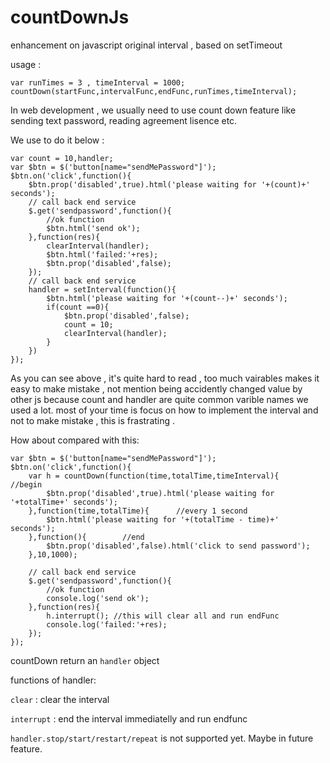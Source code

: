 # countDownJs
enhancement on javascript original interval , based on setTimeout

usage :

    var runTimes = 3 , timeInterval = 1000;
    countDown(startFunc,intervalFunc,endFunc,runTimes,timeInterval);
 

In web development , we usually need to use count down feature like sending text password, reading agreement lisence etc.

We use to do it below :

    var count = 10,handler;
    var $btn = $('button[name="sendMePassword"]');
    $btn.on('click',function(){
        $btn.prop('disabled',true).html('please waiting for '+(count)+' seconds');
        // call back end service
        $.get('sendpassword',function(){
            //ok function
            $btn.html('send ok');
        },function(res){
            clearInterval(handler);
            $btn.html('failed:'+res);
            $btn.prop('disabled',false);
        });
        // call back end service
        handler = setInterval(function(){
            $btn.html('please waiting for '+(count--)+' seconds');
            if(count ==0){
                $btn.prop('disabled',false);
                count = 10;
                clearInterval(handler);
            }
        })
    });

As you can see above , it's quite hard to read , too much vairables makes it easy to make mistake , not mention being accidently changed value by other js because count and handler are quite common varible names we used a lot.
most of your time is focus on how to implement the interval and not to make mistake , this is frastrating . 
    
How about compared with this:
    
    

    var $btn = $('button[name="sendMePassword"]');
    $btn.on('click',function(){
        var h = countDown(function(time,totalTime,timeInterval){      //begin
            $btn.prop('disabled',true).html('please waiting for '+totalTime+' seconds');
        },function(time,totalTime){      //every 1 second
            $btn.html('please waiting for '+(totalTime - time)+' seconds');
        },function(){        //end
            $btn.prop('disabled',false).html('click to send password');
        },10,1000);
        
        // call back end service
        $.get('sendpassword',function(){
            //ok function
            console.log('send ok');
        },function(res){
            h.interrupt(); //this will clear all and run endFunc
            console.log('failed:'+res);
        });
    });

countDown return an `handler` object
    
functions of handler:
    
`clear` : clear the interval

`interrupt` : end the interval immediatelly and run endfunc
    
`handler.stop/start/restart/repeat` is not supported yet. Maybe in future feature.
